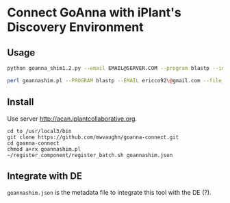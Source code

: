 Connect GoAnna with iPlant's Discovery Environment
==================================================

Usage
-----

```bash
python goanna_shim1.2.py --email EMAIL@SERVER.COM --program blastp --input_format fasta --file fileInDirectory --database AgBase --filter True --low_complexity False --expect 1 --word 3 --matrix --cost --desc_number --aln_number --check_all

perl goannashim.pl --PROGRAM blastp --EMAIL ericco92\@gmail.com --file_type fasta --ID_LIST myBov.fa --DATABASE AgBase  --no_iea 1 --EXP EXP --NR NR --ISS ISS --EXPECT 10 --WORD_SIZE 3 --GAPCOST Existence=11, Extension=1 --DESCRIPTIONS 3 --ALIGNMENTS 3 --EXP EXP --bypass_prg_check 0 --error 0 
```

Install
-------

Use server http://acan.iplantcollaborative.org.

```
cd to /usr/local3/bin
git clone https://github.com/mwvaughn/goanna-connect.git
cd goanna-connect
chmod a+rx goannashim.pl
~/register_component/register_batch.sh goannashim.json
```

Integrate with DE
-----------------

`goannashim.json` is the metadata file to integrate this tool with the DE (?).